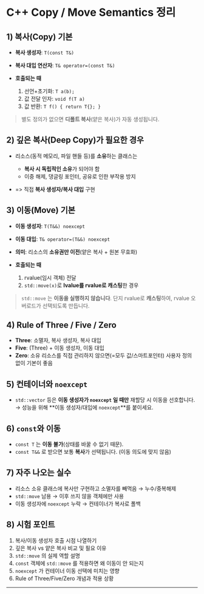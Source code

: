 # C++ Copy / Move Semantics 정리

## 1) 복사(Copy) 기본

* **복사 생성자**: `T(const T&)`
* **복사 대입 연산자**: `T& operator=(const T&)`
* **호출되는 때**

  1. 선언+초기화: `T a(b);`
  2. 값 전달 인자: `void f(T a)`
  3. 값 반환: `T f() { return T{}; }`

> 별도 정의가 없으면 **디폴트 복사**(얕은 복사)가 자동 생성됩니다.

## 2) 깊은 복사(Deep Copy)가 필요한 경우

* 리소스(동적 메모리, 파일 핸들 등)를 **소유**하는 클래스는

  * **복사 시 독립적인 소유**가 되어야 함
  * 이중 해제, 댕글링 포인터, 공유로 인한 부작용 방지
* \=> 직접 **복사 생성자/복사 대입** 구현

## 3) 이동(Move) 기본

* **이동 생성자**: `T(T&&) noexcept`
* **이동 대입**: `T& operator=(T&&) noexcept`
* **의미**: 리소스의 **소유권만 이전**(얕은 복사 + 원본 무효화)
* **호출되는 때**

  1. rvalue(임시 객체) 전달
  2. `std::move(x)`로 **lvalue를 rvalue로 캐스팅**한 경우

> `std::move` 는 **이동을 실행하지 않습니다**. 단지 rvalue로 **캐스팅**하여, rvalue 오버로드가 선택되도록 만듭니다.

## 4) Rule of Three / Five / Zero

* **Three**: 소멸자, 복사 생성자, 복사 대입
* **Five**: (Three) + 이동 생성자, 이동 대입
* **Zero**: 소유 리소스를 직접 관리하지 않으면(=모두 값/스마트포인터) 사용자 정의 없이 기본이 좋음

## 5) 컨테이너와 `noexcept`

* `std::vector` 등은 **이동 생성자가 `noexcept` 일 때만** 재할당 시 이동을 선호합니다.
  → 성능을 위해 \*\*이동 생성자/대입에 `noexcept`\*\*를 붙이세요.

## 6) `const`와 이동

* `const T` 는 **이동 불가**(상태를 바꿀 수 없기 때문).
* `const T&&` 로 받으면 보통 **복사**가 선택됩니다. (이동 의도에 맞지 않음)

## 7) 자주 나오는 실수

* 리소스 소유 클래스에 복사만 구현하고 소멸자를 빼먹음 → 누수/중복해제
* `std::move` 남용 → 이후 쓰지 않을 객체에만 사용
* 이동 생성자에 `noexcept` 누락 → 컨테이너가 복사로 폴백

## 8) 시험 포인트

1. 복사/이동 생성자 호출 시점 나열하기
2. 깊은 복사 vs 얕은 복사 비교 및 필요 이유
3. `std::move` 의 실제 역할 설명
4. `const` 객체에 `std::move` 를 적용하면 왜 이동이 안 되는지
5. `noexcept` 가 컨테이너 이동 선택에 미치는 영향
6. Rule of Three/Five/Zero 개념과 적용 상황

---